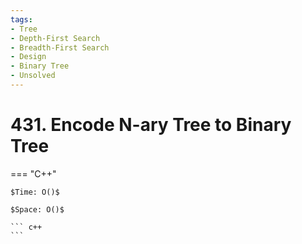 ```yaml
---
tags:
- Tree
- Depth-First Search
- Breadth-First Search
- Design
- Binary Tree
- Unsolved
---
```



# 431. Encode N-ary Tree to Binary Tree

=== "C++"

    $Time: O()$

    $Space: O()$

    ``` c++
    ```